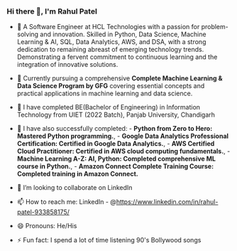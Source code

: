 ### Hi there 👋, I'm Rahul Patel

- 🔭 A Software Engineer at HCL Technologies with a passion for problem-solving and innovation.
      Skilled in Python, Data Science, Machine Learning & AI, SQL, Data Analytics, AWS, and DSA, with a strong
      dedication to remaining abreast of emerging technology trends. Demonstrating a fervent commitment to
      continuous learning and the integration of innovative solutions.

- 🔭 Currently pursuing a comprehensive **Complete Machine Learning & Data Science Program by GFG** covering essential concepts and practical applications in machine learning and 
      data science.
- 🔭 I have completed BE(Bachelor of Engineering) in Information Technology from UIET (2022 Batch), Panjab University, Chandigarh
- 🌱 I have also successfully completed:
      - **Python from Zero to Hero: Mastered Python programming.**, 
      - **Google Data Analytics Professional Certification: Certified in Google Data Analytics.**, 
      - **AWS Certified Cloud Practitioner: Certified in AWS cloud computing fundamentals.**, 
      - **Machine Learning A-Z: AI, Python: Completed comprehensive ML course in Python.**, 
      - **Amazon Connect Complete Training Course: Completed training in Amazon Connect.**
- 👯 I’m looking to collaborate on LinkedIn
- 📫 How to reach me: LinkedIn - @https://www.linkedin.com/in/rahul-patel-933858175/
- 😄 Pronouns: He/His
- ⚡ Fun fact: I spend a lot of time listening 90's Bollywood songs 

